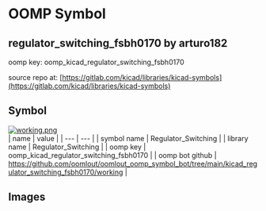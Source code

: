 # OOMP Symbol  
## regulator_switching_fsbh0170  by arturo182  
  
oomp key: oomp_kicad_regulator_switching_fsbh0170  
  
source repo at: [https://gitlab.com/kicad/libraries/kicad-symbols](https://gitlab.com/kicad/libraries/kicad-symbols)  
## Symbol  
  
[![working.png](working_600.png)](working.png)  
| name | value | 
| --- | --- | 
| symbol name | Regulator_Switching | 
| library name | Regulator_Switching | 
| oomp key | oomp_kicad_regulator_switching_fsbh0170 | 
| oomp bot github | https://github.com/oomlout/oomlout_oomp_symbol_bot/tree/main/kicad_regulator_switching_fsbh0170/working | 
## Images  
